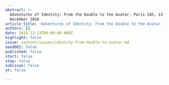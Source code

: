 ```yaml
---
abstract: >-
  Adventures of Identity: From the Double to the Avatar. Paris IAS, 13-14
  December 2018
article_title: 'Adventures of Identity: From the Double to the Avatar - Program        '
authors: []
date: 2018-12-13T00:00:00.000Z
highlight: false
issue: content/issues/identity-from-double-to-avatar.md
needDOI: false
published: false
start: false
stop: false
subissue: false
yt: false

---
```


